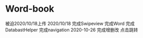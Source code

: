 # Word-book
被迫2020/10/18上传
2020/10/18 完成Swipeview 完成Word 完成DatabastHelper 完成navigation
2020-10-26 完成增删改 点击跳转
